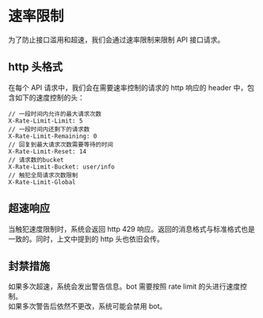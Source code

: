 # 速率限制

为了防止接口滥用和超速，我们会通过速率限制来限制 API 接口请求。

## http 头格式

在每个 API 请求中，我们会在需要速率控制的请求的 http 响应的 header 中，包含如下的速度控制的头：

```
// 一段时间内允许的最大请求次数
X-Rate-Limit-Limit: 5
// 一段时间内还剩下的请求数
X-Rate-Limit-Remaining: 0
// 回复到最大请求次数需要等待的时间
X-Rate-Limit-Reset: 14
// 请求数的bucket
X-Rate-Limit-Bucket: user/info
// 触犯全局请求次数限制
X-Rate-Limit-Global
```

## 超速响应

当触犯速度限制时，系统会返回 http 429 响应。返回的消息格式与标准格式也是一致的。同时，上文中提到的 http 头也依旧会传。

## 封禁措施

如果多次超速，系统会发出警告信息。bot 需要按照 rate limit 的头进行速度控制。  
如果多次警告后依然不更改，系统可能会禁用 bot。
